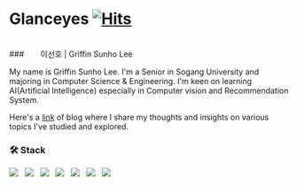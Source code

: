 # Glanceyes [![Hits](https://hits.seeyoufarm.com/api/count/incr/badge.svg?url=https%3A%2F%2Fgithub.com%2Fglanceyes&count_bg=%2371CDC5&title_bg=%234B5254&icon=buzzfeed.svg&icon_color=%23F5F5F5&title=Hits&edge_flat=false)](https://hits.seeyoufarm.com)
<br/>
### <span role="image" aria-label="👦🏻" style="font-family: &quot;Apple Color Emoji&quot;, &quot;Segoe UI Emoji&quot;, NotoColorEmoji, &quot;Noto Color Emoji&quot;, &quot;Segoe UI Symbol&quot;, &quot;Android Emoji&quot;, EmojiSymbols; line-height: 1em; white-space: nowrap;">👦🏻</span> 이선호 | Griffin Sunho Lee

My name is Griffin Sunho Lee. I'm a Senior in Sogang University and majoring in Computer Science & Engineering. I'm keen on learning AI(Artificial Intelligence) especially in Computer vision and Recommendation System.

Here's a [link](https://www.glanceyes.com) of blog where I share my thoughts and insights on various topics I've studied and explored.
<br/>

### 🛠 Stack

<img src="http://img.shields.io/badge/C++-00599C?style=flat-square&logo=C%2B%2B&logoColor=white"> &nbsp;
<img src="http://img.shields.io/badge/Python-3766AB?style=flat-square&logo=Python&logoColor=white"> &nbsp;
<img src="https://img.shields.io/badge/PHP-777BB4?style=flat-square&logo=PHP&logoColor=white"/> &nbsp;
<img src="https://img.shields.io/badge/-TypeScript-%233178C6?style=flat-square&logoColor=white&logo=TypeScript"> &nbsp;
<img src="https://img.shields.io/badge/Node.js-339933?style=flat-square&logo=Node.js&logoColor=white"/></a> &nbsp;
<img src="https://img.shields.io/badge/MySQL-4479A1?style=flat-square&logo=MySQL&logoColor=white"/></a> &nbsp;
<img src="https://img.shields.io/badge/Amazon AWS-232F3E?style=flat-square&logo=Amazon%20AWS&logoColor=white"/></a>

